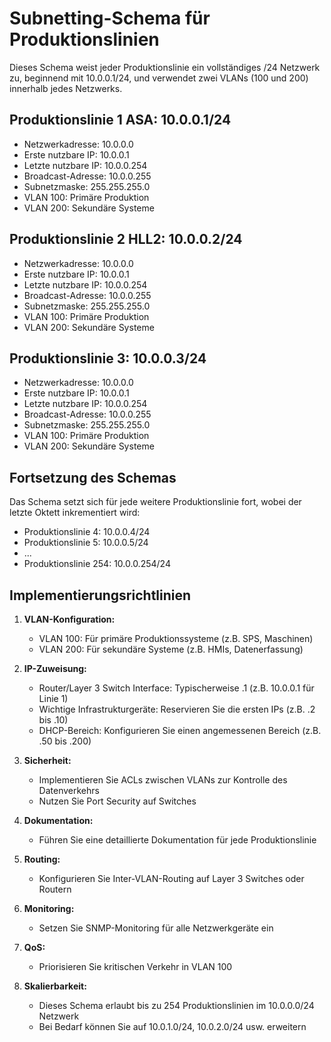 # Subnetting-Schema für Produktionslinien

Dieses Schema weist jeder Produktionslinie ein vollständiges /24 Netzwerk zu, beginnend mit 10.0.0.1/24, und verwendet zwei VLANs (100 und 200) innerhalb jedes Netzwerks.

## Produktionslinie 1 ASA: 10.0.0.1/24

- Netzwerkadresse: 10.0.0.0
- Erste nutzbare IP: 10.0.0.1
- Letzte nutzbare IP: 10.0.0.254
- Broadcast-Adresse: 10.0.0.255
- Subnetzmaske: 255.255.255.0
- VLAN 100: Primäre Produktion
- VLAN 200: Sekundäre Systeme

## Produktionslinie 2 HLL2: 10.0.0.2/24

- Netzwerkadresse: 10.0.0.0
- Erste nutzbare IP: 10.0.0.1
- Letzte nutzbare IP: 10.0.0.254
- Broadcast-Adresse: 10.0.0.255
- Subnetzmaske: 255.255.255.0
- VLAN 100: Primäre Produktion
- VLAN 200: Sekundäre Systeme

## Produktionslinie 3: 10.0.0.3/24

- Netzwerkadresse: 10.0.0.0
- Erste nutzbare IP: 10.0.0.1
- Letzte nutzbare IP: 10.0.0.254
- Broadcast-Adresse: 10.0.0.255
- Subnetzmaske: 255.255.255.0
- VLAN 100: Primäre Produktion
- VLAN 200: Sekundäre Systeme

## Fortsetzung des Schemas

Das Schema setzt sich für jede weitere Produktionslinie fort, wobei der letzte Oktett inkrementiert wird:

- Produktionslinie 4: 10.0.0.4/24
- Produktionslinie 5: 10.0.0.5/24
- ...
- Produktionslinie 254: 10.0.0.254/24

## Implementierungsrichtlinien

1. **VLAN-Konfiguration:**
   - VLAN 100: Für primäre Produktionssysteme (z.B. SPS, Maschinen)
   - VLAN 200: Für sekundäre Systeme (z.B. HMIs, Datenerfassung)

2. **IP-Zuweisung:**
   - Router/Layer 3 Switch Interface: Typischerweise .1 (z.B. 10.0.0.1 für Linie 1)
   - Wichtige Infrastrukturgeräte: Reservieren Sie die ersten IPs (z.B. .2 bis .10)
   - DHCP-Bereich: Konfigurieren Sie einen angemessenen Bereich (z.B. .50 bis .200)

3. **Sicherheit:**
   - Implementieren Sie ACLs zwischen VLANs zur Kontrolle des Datenverkehrs
   - Nutzen Sie Port Security auf Switches

4. **Dokumentation:**
   - Führen Sie eine detaillierte Dokumentation für jede Produktionslinie

5. **Routing:**
   - Konfigurieren Sie Inter-VLAN-Routing auf Layer 3 Switches oder Routern

6. **Monitoring:**
   - Setzen Sie SNMP-Monitoring für alle Netzwerkgeräte ein

7. **QoS:**
   - Priorisieren Sie kritischen Verkehr in VLAN 100

8. **Skalierbarkeit:**
   - Dieses Schema erlaubt bis zu 254 Produktionslinien im 10.0.0.0/24 Netzwerk
   - Bei Bedarf können Sie auf 10.0.1.0/24, 10.0.2.0/24 usw. erweitern